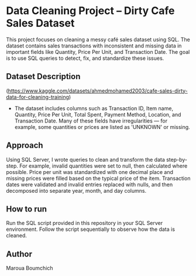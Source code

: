 # Data Cleaning Project – Dirty Cafe Sales Dataset

This project focuses on cleaning a messy café sales dataset using SQL. The dataset contains sales transactions with inconsistent and missing data in important fields like Quantity, Price Per Unit, and Transaction Date. The goal is to use SQL queries to detect, fix, and standardize these issues.

## Dataset Description
(https://www.kaggle.com/datasets/ahmedmohamed2003/cafe-sales-dirty-data-for-cleaning-training)
- The dataset includes columns such as Transaction ID, Item name, Quantity, Price Per Unit, Total Spent, Payment Method, Location, and Transaction Date. Many of these fields have irregularities — for example, some quantities or prices are listed as 'UNKNOWN' or missing.

## Approach
Using SQL Server, I wrote queries to clean and transform the data step-by-step. For example, invalid quantities were set to null, then calculated where possible. Price per unit was standardized with one decimal place and missing prices were filled based on the typical price of the item. Transaction dates were validated and invalid entries replaced with nulls, and then decomposed into separate year, month, and day columns.

## How to run
Run the SQL script provided in this repository in your SQL Server environment. Follow the script sequentially to observe how the data is cleaned.

## Author
Maroua Boumchich


